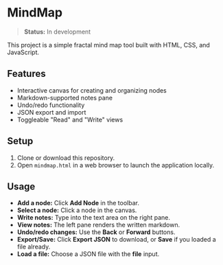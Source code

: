 # MindMap

> **Status:** In development

This project is a simple fractal mind map tool built with HTML, CSS, and JavaScript.

## Features
* Interactive canvas for creating and organizing nodes
* Markdown-supported notes pane
* Undo/redo functionality
* JSON export and import
* Toggleable "Read" and "Write" views

## Setup
1. Clone or download this repository.
2. Open `mindmap.html` in a web browser to launch the application locally.

## Usage
* **Add a node:** Click **Add Node** in the toolbar.
* **Select a node:** Click a node in the canvas.
* **Write notes:** Type into the text area on the right pane.
* **View notes:** The left pane renders the written markdown.
* **Undo/redo changes:** Use the **Back** or **Forward** buttons.
* **Export/Save:** Click **Export JSON** to download, or **Save** if you loaded a file already.
* **Load a file:** Choose a JSON file with the **file** input.
